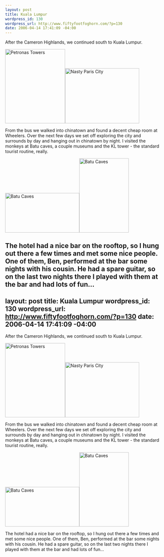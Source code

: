 ```yaml
--- 
layout: post
title: Kuala Lumpur
wordpress_id: 130
wordpress_url: http://www.fiftyfootfoghorn.com/?p=130
date: 2006-04-14 17:41:09 -04:00
---
```

After the Cameron Highlands, we continued south to Kuala Lumpur. 

<a href="http://flickr.com/photos/fiftyfeet/125020973"><img src="http://static.flickr.com/41/125020973_7617838814_m.jpg" width="194" height="240" alt="Petronas Towers" border="0" /></a><a href="http://flickr.com/photos/fiftyfeet/125019169"><img src="http://static.flickr.com/50/125019169_8877587f12_m.jpg" width="240" height="178" alt="Nasty Paris City" border="0" /></a>

From the bus we walked into chinatown and found a decent cheap room at Wheelers. Over the next few days we set off exploring the city and surrounds by day and hanging out in chinatown by night. I visited the monkeys at Batu caves, a couple museums and the KL tower - the standard tourist routine, really.

<a href="http://flickr.com/photos/fiftyfeet/123710087"><img src="http://static.flickr.com/40/123710087_3beb178ce9_m.jpg" width="240" height="128" alt="Batu Caves" border="0" /></a><a href="http://flickr.com/photos/fiftyfeet/123710081"><img src="http://static.flickr.com/42/123710081_5f1f407a01_m.jpg" width="160" height="240" alt="Batu Caves" border="0" /></a>

The hotel had a nice bar on the rooftop, so I hung out there a few times and met some nice people. One of them, Ben, performed at the bar some nights with his cousin. He had a spare guitar, so on the last two nights there I played with them at the bar and had lots of fun...
--- 
layout: post
title: Kuala Lumpur
wordpress_id: 130
wordpress_url: http://www.fiftyfootfoghorn.com/?p=130
date: 2006-04-14 17:41:09 -04:00
---
After the Cameron Highlands, we continued south to Kuala Lumpur. 

<a href="http://flickr.com/photos/fiftyfeet/125020973"><img src="http://static.flickr.com/41/125020973_7617838814_m.jpg" width="194" height="240" alt="Petronas Towers" border="0" /></a><a href="http://flickr.com/photos/fiftyfeet/125019169"><img src="http://static.flickr.com/50/125019169_8877587f12_m.jpg" width="240" height="178" alt="Nasty Paris City" border="0" /></a>

From the bus we walked into chinatown and found a decent cheap room at Wheelers. Over the next few days we set off exploring the city and surrounds by day and hanging out in chinatown by night. I visited the monkeys at Batu caves, a couple museums and the KL tower - the standard tourist routine, really.

<a href="http://flickr.com/photos/fiftyfeet/123710087"><img src="http://static.flickr.com/40/123710087_3beb178ce9_m.jpg" width="240" height="128" alt="Batu Caves" border="0" /></a><a href="http://flickr.com/photos/fiftyfeet/123710081"><img src="http://static.flickr.com/42/123710081_5f1f407a01_m.jpg" width="160" height="240" alt="Batu Caves" border="0" /></a>

The hotel had a nice bar on the rooftop, so I hung out there a few times and met some nice people. One of them, Ben, performed at the bar some nights with his cousin. He had a spare guitar, so on the last two nights there I played with them at the bar and had lots of fun...
